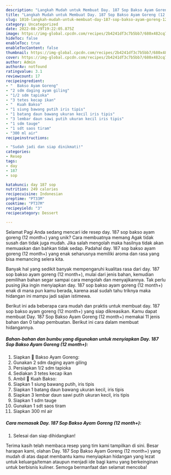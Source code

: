 ```yaml
---
description: "Langkah Mudah untuk Membuat Day. 187 Sop Bakso Ayam Goreng (12 month+) yang Lezat, Mantap"
title: "Langkah Mudah untuk Membuat Day. 187 Sop Bakso Ayam Goreng (12 month+) yang Lezat, Mantap"
slug: 1010-langkah-mudah-untuk-membuat-day-187-sop-bakso-ayam-goreng-12-month-yang-lezat-mantap
category: Uncategorized
date: 2022-08-29T19:22:05.875Z
image: https://img-global.cpcdn.com/recipes/2b4241df3c7b5bb7/680x482cq70/day-187-sop-bakso-ayam-goreng-12-month-foto-resep-utama.jpg
hideToc: false
enableToc: true
enableTocContent: false
thumbnail: https://img-global.cpcdn.com/recipes/2b4241df3c7b5bb7/680x482cq70/day-187-sop-bakso-ayam-goreng-12-month-foto-resep-utama.jpg
cover: https://img-global.cpcdn.com/recipes/2b4241df3c7b5bb7/680x482cq70/day-187-sop-bakso-ayam-goreng-12-month-foto-resep-utama.jpg
author: Admin
authorAv: notfound
ratingvalue: 3.1
reviewcount: 17
recipeingredient:
- "  Bakso Ayam Goreng"
- "2 sdm daging ayam giling"
- "1/2 sdm tapioka"
- "3 tetes kecap ikan"
- "  Kuah Bakso"
- "1 siung bawang putih iris tipis"
- "1 batang daun bawang ukuran kecil iris tipis"
- "3 lembar daun sawi putih ukuran kecil iris tipis"
- "1 sdm tauge"
- "1 sdt saos tiram"
- "300 ml air"
recipeinstructions:

- "Sudah jadi dan siap dinikmati!"
categories:
- Resep
tags:
- day
- 187
- sop

katakunci: day 187 sop 
nutrition: 249 calories
recipecuisine: Indonesian
preptime: "PT33M"
cooktime: "PT37M"
recipeyield: "3"
recipecategory: Dessert

---
```



Selamat Pagi Anda sedang mencari ide resep day. 187 sop bakso ayam goreng (12 month+) yang unik? Cara membuatnya memang Agak tidak susah dan tidak juga mudah. Jika salah mengolah maka hasilnya tidak akan memuaskan dan bahkan tidak sedap. Padahal day. 187 sop bakso ayam goreng (12 month+) yang enak seharusnya memiliki aroma dan rasa yang bisa memancing selera kita.




Banyak hal yang sedikit banyak mempengaruhi kualitas rasa dari day. 187 sop bakso ayam goreng (12 month+), mulai dari jenis bahan, kemudian pemilihan bahan segar sampai cara mengolah dan menyajikannya. Tak perlu pusing jika ingin menyiapkan day. 187 sop bakso ayam goreng (12 month+) enak di mana pun kamu berada, karena asal sudah tahu triknya maka hidangan ini mampu jadi sajian istimewa.


Berikut ini ada beberapa cara mudah dan praktis untuk membuat day. 187 sop bakso ayam goreng (12 month+) yang siap dikreasikan. Kamu dapat membuat Day. 187 Sop Bakso Ayam Goreng (12 month+) memakai 11 jenis bahan dan 0 tahap pembuatan. Berikut ini cara dalam membuat hidangannya.

<!--inarticleads1-->

##### Bahan-bahan dan bumbu yang digunakan untuk menyiapkan Day. 187 Sop Bakso Ayam Goreng (12 month+):

1. Siapkan  🐤 Bakso Ayam Goreng:
1. Gunakan 2 sdm daging ayam giling
1. Persiapkan 1/2 sdm tapioka
1. Sediakan 3 tetes kecap ikan
1. Ambil  🐤 Kuah Bakso:
1. Siapkan 1 siung bawang putih, iris tipis
1. Siapkan 1 batang daun bawang ukuran kecil, iris tipis
1. Siapkan 3 lembar daun sawi putih ukuran kecil, iris tipis
1. Siapkan 1 sdm tauge
1. Gunakan 1 sdt saos tiram
1. Siapkan 300 ml air




<!--inarticleads2-->

##### Cara memasak Day. 187 Sop Bakso Ayam Goreng (12 month+):


1. Selesai dan siap dihidangkan!



Terima kasih telah membaca resep yang tim kami tampilkan di sini. Besar harapan kami, olahan Day. 187 Sop Bakso Ayam Goreng (12 month+) yang mudah di atas dapat membantu kamu menyiapkan hidangan yang lezat untuk keluarga/teman ataupun menjadi ide bagi kamu yang berkeinginan untuk berbisnis kuliner. Semoga bermanfaat dan selamat mencoba!
